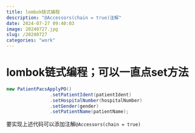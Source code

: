 ```yaml
---
title: lombok链式编程
description: "@Accessors(chain = true)注解"
date: 2024-07-27 09:40:03
image: 20240727.jpg
slug: /20240727
categories: "work"
---
```


# lombok链式编程；可以一直点set方法

```java
new PatientPacsApplyPO()
                .setPatientIdent(patientIdent)
                .setHospitalNumber(hospitalNumber)
                .setGender(gender)
                .setPatientName(patientName);
```

要实现上述代码可以添加注解`@Accessors(chain = true)`
